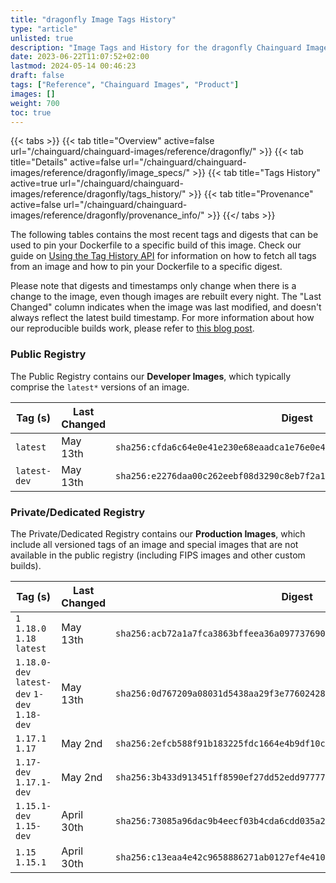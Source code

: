 ```yaml
---
title: "dragonfly Image Tags History"
type: "article"
unlisted: true
description: "Image Tags and History for the dragonfly Chainguard Image"
date: 2023-06-22T11:07:52+02:00
lastmod: 2024-05-14 00:46:23
draft: false
tags: ["Reference", "Chainguard Images", "Product"]
images: []
weight: 700
toc: true
---
```


{{< tabs >}}
{{< tab title="Overview" active=false url="/chainguard/chainguard-images/reference/dragonfly/" >}}
{{< tab title="Details" active=false url="/chainguard/chainguard-images/reference/dragonfly/image_specs/" >}}
{{< tab title="Tags History" active=true url="/chainguard/chainguard-images/reference/dragonfly/tags_history/" >}}
{{< tab title="Provenance" active=false url="/chainguard/chainguard-images/reference/dragonfly/provenance_info/" >}}
{{</ tabs >}}

The following tables contains the most recent tags and digests that can be used to pin your Dockerfile to a specific build of this image. Check our guide on [Using the Tag History API](/chainguard/chainguard-images/using-the-tag-history-api/) for information on how to fetch all tags from an image and how to pin your Dockerfile to a specific digest.

Please note that digests and timestamps only change when there is a change to the image, even though images are rebuilt every night. The "Last Changed" column indicates when the image was last modified, and doesn't always reflect the latest build timestamp. For more information about how our reproducible builds work, please refer to [this blog post](https://www.chainguard.dev/unchained/reproducing-chainguards-reproducible-image-builds).

### Public Registry
The Public Registry contains our **Developer Images**, which typically comprise the `latest*` versions of an image.

| Tag (s)       | Last Changed | Digest                                                                    |
|---------------|--------------|---------------------------------------------------------------------------|
|  `latest`     | May 13th     | `sha256:cfda6c64e0e41e230e68eaadca1e76e0e46bb3bb6f4eb88ddd6b7e77010283ce` |
|  `latest-dev` | May 13th     | `sha256:e2276daa00c262eebf08d3290c8eb7f2a141780d052f7d8980fcb73f5d06dcd0` |


### Private/Dedicated Registry
The Private/Dedicated Registry contains our **Production Images**, which include all versioned tags of an image and special images that are not available in the public registry (including FIPS images and other custom builds).

| Tag (s)                                       | Last Changed | Digest                                                                    |
|-----------------------------------------------|--------------|---------------------------------------------------------------------------|
|  `1` `1.18.0` `1.18` `latest`                 | May 13th     | `sha256:acb72a1a7fca3863bffeea36a0977376909a44643b29c0cc7803f55ee6944ba0` |
|  `1.18.0-dev` `latest-dev` `1-dev` `1.18-dev` | May 13th     | `sha256:0d767209a08031d5438aa29f3e776024284371f888911ce94d2d307903322345` |
|  `1.17.1` `1.17`                              | May 2nd      | `sha256:2efcb588f91b183225fdc1664e4b9df10c92ccefda954bc7536765266f154c1e` |
|  `1.17-dev` `1.17.1-dev`                      | May 2nd      | `sha256:3b433d913451ff8590ef27dd52edd977776e5ec318d0905abfd09da79bdb9b1e` |
|  `1.15.1-dev` `1.15-dev`                      | April 30th   | `sha256:73085a96dac9b4eecf03b4cda6cdd035a2946bd7bf296d3ef922b8982ad10431` |
|  `1.15` `1.15.1`                              | April 30th   | `sha256:c13eaa4e42c9658886271ab0127ef4e41002aad7c3da491912769c58bb2d992f` |

